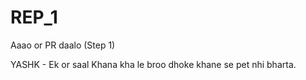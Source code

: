 # REP_1
Aaao or PR daalo (Step 1)


YASHK - Ek or saal
Khana kha le broo dhoke khane se pet nhi bharta.

